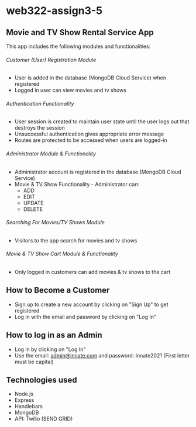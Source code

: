 # web322-assign3-5

## Movie and TV Show Rental Service App

This app includes the following modules and functionalities:
###### Customer (User) Registration Module 
- User is added in the database (MongoDB Cloud Service) when registered
- Logged in user can view movies and tv shows

######  Authentication Functionality
- User session is created to maintain user state until the user logs out that destroys the session
- Unsuccessful authentication gives appropriate error message
- Routes are protected to be accessed when users are logged-in

###### Administrator Module & Functionality
- Administrator account is registered in the database (MongoDB Cloud Service)
- Movie & TV Show Functionality - Administrator can: 
  - ADD
  - EDIT
  - UPDATE
  - DELETE
  
###### Searching For Movies/TV Shows Module
- Visitors to the app search for movies and tv shows

###### Movie & TV Show Cart Module & Functionality
- Only logged in customers can add movies & tv shows to the cart

## How to Become a Customer
- Sign up to create a new account by clicking on "Sign Up" to get registered
- Log in with the email and password by clicking on "Log In"

## How to log in as an Admin
- Log in by clicking on "Log In" 
- Use the email: admin@innate.com and password: Innate2021 (First letter must be capital) 

## Technologies used
- Node.js
- Express
- Handlebars
- MongoDB
- API: Twilio (SEND GRID)

